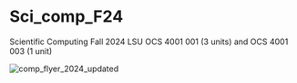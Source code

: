 # Sci_comp_F24
Scientific Computing Fall 2024
LSU
OCS 4001 001 (3 units) and OCS 4001 003 (1 unit)

![comp_flyer_2024_updated](https://github.com/user-attachments/assets/394a93f5-9d9f-44dd-9aab-3cf1853a9be4)

